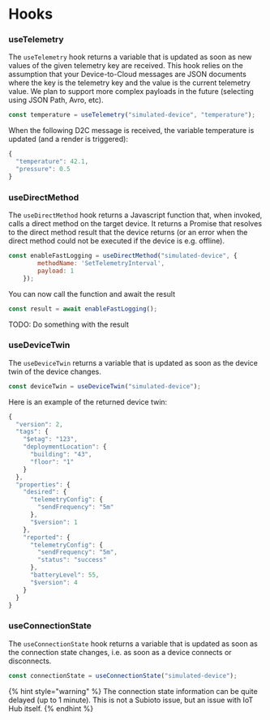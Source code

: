 # Hooks

### useTelemetry

The `useTelemetry` hook returns a variable that is updated as soon as new values of the given telemetry key are received. This hook relies on the assumption that your Device-to-Cloud messages are JSON documents where the key is the telemetry key and the value is the current telemetry value. We plan to support more complex payloads in the future \(selecting using JSON Path, Avro, etc\).

```javascript
const temperature = useTelemetry("simulated-device", "temperature");
```

When the following D2C message is received, the variable temperature is updated \(and a render is triggered\):

```javascript
{
  "temperature": 42.1,
  "pressure": 0.5
}
```

### useDirectMethod

The `useDirectMethod` hook returns a Javascript function that, when invoked, calls a direct method on the target device. It returns a Promise that resolves to the direct method result that the device returns \(or an error when the direct method could not be executed if the device is e.g. offline\).

```javascript
const enableFastLogging = useDirectMethod("simulated-device", {
        methodName: 'SetTelemetryInterval',
        payload: 1
    });
```

You can now call the function and await the result

```javascript
const result = await enableFastLogging();
```

TODO: Do something with the result

### useDeviceTwin

The `useDeviceTwin` returns a variable that is updated as soon as the device twin of the device changes.

```javascript
const deviceTwin = useDeviceTwin("simulated-device");
```

Here is an example of the returned device twin:

```javascript
{
  "version": 2,
  "tags": {
    "$etag": "123",
    "deploymentLocation": {
      "building": "43",
      "floor": "1"
    }
  },
  "properties": {
    "desired": {
      "telemetryConfig": {
        "sendFrequency": "5m"
      },
      "$version": 1
    },
    "reported": {
      "telemetryConfig": {
        "sendFrequency": "5m",
        "status": "success"
      },
      "batteryLevel": 55,
      "$version": 4
    }
  }
}
```

### useConnectionState

The `useConnectionState` hook returns a variable that is updated as soon as the connection state changes, i.e. as soon as a device connects or disconnects. 

```javascript
const connectionState = useConnectionState("simulated-device");
```

{% hint style="warning" %}
The connection state information can be quite delayed \(up to 1 minute\). This is not a Subioto issue, but an issue with IoT Hub itself.
{% endhint %}

